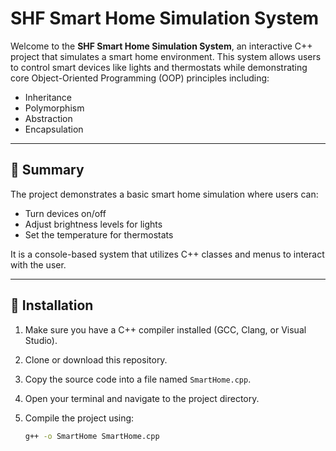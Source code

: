 # SHF Smart Home Simulation System

Welcome to the **SHF Smart Home Simulation System**, an interactive C++ project that simulates a smart home environment. This system allows users to control smart devices like lights and thermostats while demonstrating core Object-Oriented Programming (OOP) principles including:

- Inheritance
- Polymorphism
- Abstraction
- Encapsulation

---

## 📝 Summary

The project demonstrates a basic smart home simulation where users can:

- Turn devices on/off
- Adjust brightness levels for lights
- Set the temperature for thermostats

It is a console-based system that utilizes C++ classes and menus to interact with the user.

---

## 🚀 Installation

1. Make sure you have a C++ compiler installed (GCC, Clang, or Visual Studio).
2. Clone or download this repository.
3. Copy the source code into a file named `SmartHome.cpp`.
4. Open your terminal and navigate to the project directory.
5. Compile the project using:

   ```bash
   g++ -o SmartHome SmartHome.cpp
